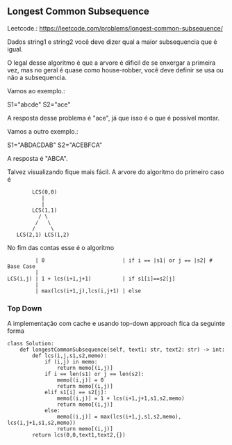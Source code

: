 ## Longest Common Subsequence

Leetcode.: https://leetcode.com/problems/longest-common-subsequence/

Dados string1 e string2 você deve dizer qual a maior subsequencia que é igual.

O legal desse algoritmo é que a arvore é dificil de se enxergar a primeira vez, mas no geral é quase como house-robber, você deve definir se usa ou não a subsequencia.

Vamos ao exemplo.:

S1="abcde"
S2="ace"

A resposta desse problema é "ace", já que isso é o que é possível montar.

Vamos a outro exemplo.:

S1="ABDACDAB"
S2="ACEBFCA"

A resposta é "ABCA".

Talvez visualizando fique mais fácil. A arvore do algoritmo do primeiro caso é
```
        LCS(0,0)
           |
           |
        LCS(1,1)
          / \
         /   \
        /     \
   LCS(2,1) LCS(1,2)
```

No fim das contas esse é o algoritmo

```
         | 0                         | if i == |s1| or j == |s2| # Base Case
         |
LCS(i,j) | 1 + lcs(i+1,j+1)          | if s1[i]==s2[j]
         |
         | max(lcs(i+1,j),lcs(i,j+1) | else
````

### Top Down

A implementação com cache e usando top-down approach fica da seguinte forma

```
class Solution:
    def longestCommonSubsequence(self, text1: str, text2: str) -> int:
        def lcs(i,j,s1,s2,memo):
            if (i,j) in memo:
                return memo[(i,j)]
            if i == len(s1) or j == len(s2):
                memo[(i,j)] = 0
                return memo[(i,j)]
            elif s1[i] == s2[j]:
                memo[(i,j)] = 1 + lcs(i+1,j+1,s1,s2,memo)
                return memo[(i,j)]
            else:
                memo[(i,j)] = max(lcs(i+1,j,s1,s2,memo), lcs(i,j+1,s1,s2,memo))
                return memo[(i,j)]
        return lcs(0,0,text1,text2,{})
```


